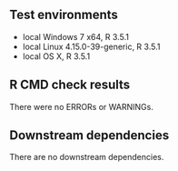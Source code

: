 ## Test environments
* local Windows 7 x64, R 3.5.1
* local Linux 4.15.0-39-generic, R 3.5.1
* local OS X, R 3.5.1

## R CMD check results
There were no ERRORs or WARNINGs.

## Downstream dependencies
There are no downstream dependencies.
